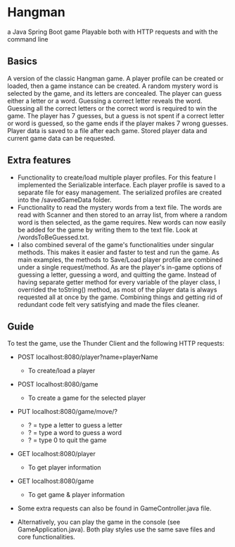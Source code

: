 # Hangman
a Java Spring Boot game
Playable both with HTTP requests and with the command line

## Basics
A version of the classic Hangman game. A player profile can be created or loaded, then a game instance can be created. A random mystery word is selected by the game, and its letters are concealed. The player can guess either a letter or a word. Guessing a correct letter reveals the word. Guessing all the correct letters or the correct word is required to win the game. The player has 7 guesses, but a guess is not spent if a correct letter or word is guessed, so the game ends if the player makes 7 wrong guesses. Player data is saved to a file after each game. Stored player data and current game data can be requested.

## Extra features
* Functionality to create/load multiple player profiles.
    For this feature I implemented the Serializable interface. Each player profile is saved to a separate file for easy management. The serialized profiles are created into the /savedGameData folder.
* Functionality to read the mystery words from a text file.
    The words are read with Scanner and then stored to an array list, from where a random word is then selected, as the game requires. New words can now easily be added for the game by writing them to the text file. Look at /wordsToBeGuessed.txt.
* I also combined several of the game's functionalities under singular methods.
    This makes it easier and faster to test and run the game. As main examples, the methods to Save/Load player profile are combined under a single request/method. As are the player's in-game options of guessing a letter, guessing a word, and quitting the game. Instead of having separate getter method for every variable of the player class, I overrided the toString() method, as most of the player data is always requested all at once by the game. Combining things and getting rid of redundant code felt very satisfying and made the files cleaner.

## Guide
To test the game, use the Thunder Client and the following HTTP requests:
* POST	localhost:8080/player?name=playerName
	* To create/load a player
* POST	localhost:8080/game
	* To create a game for the selected player
* PUT	localhost:8080/game/move/?
	* ? = type a letter to guess a letter
	* ? = type a word to guess a word
	* ? = type 0 to quit the game
* GET	localhost:8080/player
	* To get player information
* GET	localhost:8080/game
	* To get game & player information
* Some extra requests can also be found in GameController.java file.

* Alternatively, you can play the game in the console (see GameApplication.java). Both play styles use the same save files and core functionalities.
